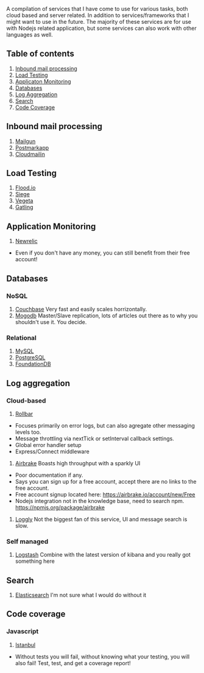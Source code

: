 A compilation of services that I have come to use for various tasks, both cloud based and server related. In addition to services/frameworks that I might want to use in the future.  The majority of these services are for use with Nodejs related application, but some services can also work with other languages as well.

## Table of contents

1. [Inbound mail processing](#inbound-mail-processing)
1. [Load Testing](#load-testing)
1. [Applicaton Monitoring](#application-monitoring)
1. [Databases](#databases)
1. [Log Aggregation](#log-aggregation)
1. [Search](#search)
1. [Code Coverage](#code-coverage)

## Inbound mail processing
1. [Mailgun](http://mailgun.com)
1. [Postmarkapp](https://postmarkapp.com/inbound)
1. [Cloudmailin](http://www.cloudmailin.com/)


## Load Testing
1. [Flood.io](https://flood.io/)
1. [Siege](http://www.joedog.org/siege-home/)
1. [Vegeta](https://github.com/tsenart/vegeta)
1. [Gatling](http://gatling-tool.org/)

## Application Monitoring
1. [Newrelic](http://newrelic.com)
  - Even if you don't have any money, you can still benefit from their free account!

## Databases
### NoSQL
1. [Couchbase](http://www.couchbase.com) Very fast and easily scales horrizontally.
1. [Mogodb](http://mongodb.com) Master/Slave replication, lots of articles out there as to why you shouldn't use it. You decide.

### Relational
1. [MySQL](http://mysql.com)
1. [PostgreSQL](http://www.postgresql.org/)
1. [FoundationDB](https://foundationdb.com)

## Log aggregation
### Cloud-based
1. [Rollbar](http://www.rollbar.com) 
  - Focuses primarily on error logs, but can also agregate other messaging levels too.
  - Message throttling via nextTick or setInterval callback settings.
  - Global error handler setup
  - Express/Connect middleware
1. [Airbrake](http://airbrake.io/) Boasts high throughput with a sparkly UI
  - Poor documentation if any.
  - Says you can sign up for a free account, accept there are no links to the free account.
  - Free account signup located here: https://airbrake.io/account/new/Free
  - Nodejs integration not in the knowledge base, need to search npm. https://npmjs.org/package/airbrake
1. [Loggly](http://loggly.com) Not the biggest fan of this service, UI and message search is slow.

### Self managed
1. [Logstash](http://logstash.net/) Combine with the latest version of kibana and you really got something here

## Search
1. [Elasticsearch](http://elasticsearch.org) I'm not sure what I would do without it

## Code coverage
### Javascript
1. [Istanbul](http://gotwarlost.github.io/istanbul/)
  - Without tests you will fail, without knowing what your testing, you will also fail!  Test, test, and get a coverage report!
